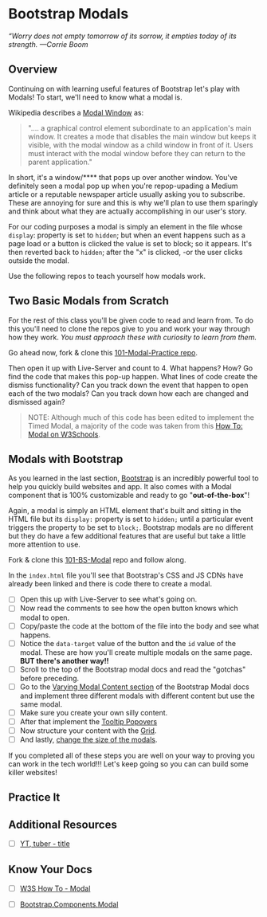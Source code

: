 # Bootstrap Modals

*“Worry does not empty tomorrow of its sorrow, it empties today of its strength. —Corrie Boom*

## Overview
<!-- ! Video Contents:  (width="655" height="368", ratio 1.77) -->

Continuing on with learning useful features of Bootstrap let's play with Modals! To start, we'll need to know what a modal is.

Wikipedia describes a [Modal Window](https://en.wikipedia.org/wiki/Modal_window) as:

  > ".... a graphical control element subordinate to an application's main window. It creates a mode that disables the main window but keeps it visible, with the modal window as a child window in front of it. Users must interact with the modal window before they can return to the parent application."

In short, it's a window/**** that pops up over another window. You've definitely seen a modal pop up when you're repop-upading a Medium article or a reputable newspaper article usually asking you to subscribe. These are annoying for sure and this is why we'll plan to use them sparingly and think about what they are actually accomplishing in our user's story.

For our coding purposes a modal is simply an element in the file whose `display`: property is set to `hidden`; but when an event happens such as a page load or a button is clicked the value is set to block; so it appears. It's then reverted back to `hidden`; after the "x" is clicked, -or the user clicks outside the modal.

Use the following repos to teach yourself how modals work.

## Two Basic Modals from Scratch

For the rest of this class you'll be given code to read and learn from. To do this you'll need to clone the repos give to you and work your way through how they work. *You must approach these with curiosity to learn from them.*

Go ahead now, fork & clone this [101-Modal-Practice repo](https://github.com/AustinCodingAcademy/101-Modal-Practice).

Then open it up with Live-Server and count to 4.
What happens?
How? Go find the code that makes this pop-up happen.
What lines of code create the dismiss functionality?
Can you track down the event that happen to open each of the two modals?
Can you track down how each are changed and dismissed again?

  > NOTE: Although much of this code has been edited to implement the Timed Modal, a majority of the code was taken from this [How To: Modal on W3Schools](https://www.w3schools.com/howto/howto_css_modals.asp).

## Modals with Bootstrap

As you learned in the last section, [Bootstrap](https://getbootstrap.com/docs/4.4/components/modal/) is an incredibly powerful tool to help you quickly build websites and app. It also comes with a Modal component that is 100% customizable and ready to go "**out-of-the-box**"!

Again, a modal is simply an HTML element that's built and sitting in the HTML file but its `display:` property is set to `hidden;` until a particular event triggers the property to be set to `block;`. Bootstrap modals are no different but they do have a few additional features that are useful but take a little more attention to use.

Fork & clone this [101-BS-Modal](https://github.com/AustinCodingAcademy/101-BS-Modal) repo and follow along.

In the `index.html` file you'll see that Bootstrap's CSS and JS CDNs have already been linked and there is code there to create a modal.

- [ ] Open this up with Live-Server to see what's going on.
- [ ] Now read the comments to see how the open button knows which modal to open.
- [ ] Copy/paste the code at the bottom of the file into the body and see what happens.
- [ ] Notice the `data-target` value of the button and the `id` value of the modal. These are how you'll create multiple modals on the same page. **BUT there's another way!!**
- [ ] Scroll to the top of the Bootstrap modal docs and read the "gotchas" before preceding.
- [ ] Go to the [Varying Modal Content section](https://getbootstrap.com/docs/4.4/components/modal/#varying-modal-content) of the Bootstrap Modal docs and implement three different modals with different content but use the same modal.
- [ ] Make sure you create your own silly content.
- [ ] After that implement the [Tooltip Popovers](https://getbootstrap.com/docs/4.4/components/modal/#tooltips-and-popovers)
- [ ] Now structure your content with the [Grid](https://getbootstrap.com/docs/4.4/components/modal/#using-the-grid).
- [ ] And lastly, [change the size of the modals](https://getbootstrap.com/docs/4.4/components/modal/#optional-sizes).

If you completed all of these steps you are well on your way to proving you can work in the tech world!!! Let's keep going so you can can build some killer websites!

## Practice It

<!-- [Try it yourself](https://replit.com)! -->
<!-- [Try it yourself](https://codepen.io)! -->

## Additional Resources

- [ ] [YT, tuber - title]()

## Know Your Docs

- [ ] [W3S How To - Modal](https://www.w3schools.com/howto/howto_css_modals.asp)
- [ ] [Bootstrap.Components.Modal](https://getbootstrap.com/docs/4.4/components/modal/)


<!-- ! END OF VIDEO 101.1.3.1 - TITLE-->
<!-- ? Video Numbering and Title system: CourseNumber.ModuleNumber.LessonNumber.VideoNumber -->
<!-- * (VIDEO 101.2.4.3 - "CSS Selectors") === 101 Course, Module 2, Lesson 4, Video 3 - "CSS Selectors" -->

<!-- 

cp workspace/resources/templateFile.md docs/module- 

```javascript

```

| Method      | Description                          |
| ----------- | ------------------------------------ |
| `GET`       | Fetch resource                       |
| `PUT`       | Update resource |
| `DELETE`    | Delete resource |


    `line numbers`
:do you like 'em?


++slash++
https://facelessuser.github.io/pymdown-extensions/extensions/keys/

=== "Javascript"

    ```javascript
    ```

=== "Python"

  ```python
  ```

=== "Example"
    ```console
      .
    ```

=== "Instructions"
    ```markdown
      .
    ```

=== "Result"
    ![PIC](./../images/pic.png)
-->